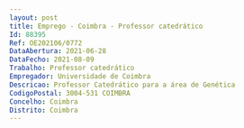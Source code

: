 ```yaml
--- 
layout: post
title: Emprego - Coimbra - Professor catedrático
Id: 88395
Ref: OE202106/0772
DataAbertura: 2021-06-28
DataFecho: 2021-08-09
Trabalho: Professor catedrático
Empregador: Universidade de Coimbra
Descricao: Professor Catedrático para a área de Genética
CodigoPostal: 3004-531 COIMBRA
Concelho: Coimbra
Distrito: Coimbra
--- 
```

